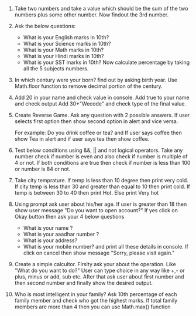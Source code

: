 1. Take two numbers and take a value which should be the sum of the two numbers plus some other number. Now findout the 3rd number.

2. Ask the below questions:
   - What is your English marks in 10th?
   - What is your Science marks in 10th?
   - What is your Math marks in 10th?
   - What is your Hindi marks in 10th?
   - What is your SST marks in 10th?
Now calculate percentage by taking all the 5 subjects numbers.

3. In which century were your born? find out by asking birth year. Use Math.floor function to remove decimal portion of the century. 

4. Add 20 in your name and check value in console. 
   Add true to your name and check output 
   Add 30+"Wecode" and check type of the final value. 

5. Create Reverse Game. Ask any question with 2 possible answers. If user selects first option then show second option in alert and vice versa. 

   For example: Do you drink coffee or tea? and If user says coffee then show Tea in alert and if user says tea then show coffee. 

6. Test below conditions using &&, || and not logical operators. Take any number check if number is even and also check if number is multiple of 4 or not. If both conditions are true then check if number is less than 100 or number is 
84 or not. 

7. Take city temprature. If temp is less than 10 degree then print very cold. If city temp is less than 30 and greater than equal to 10 then print cold. If temp is between 30 to 40 then print Hot. Else print Very hot

8. Using prompt ask user about his/her age. If user is greater than 18 then show user message "Do you want to open account?" If yes click on Okay button then ask your 4 below questions 
    - What is your name ?
    - What is your aaadhar number ?
    - What is your address?
    - What is your mobile number?
and print all these details in console. If click on cancel then show message "Sorry, please visit again."

9. Create a simple calcultor. Firslty ask your about the operation. Like "What do you want to do?" User can type choice in any way like +,- or plus, minus or add, sub etc. After that ask user about first number and then second number and finally show the desired output. 

10. Who is most intelligent in your family? Ask 10th percentage of each family member and check who got the highest marks. If total family members are more than 4 then you can use Math.max() function 
